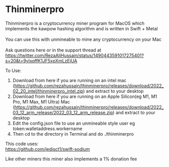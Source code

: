 # Thinminerpro
Thinminerpro is a cryptocurrency miner program for MacOS which implements the kawpow hashing algorithm and is written in Swift + Metal<br>
<br>
You can use this with unmineable to mine any cryptocurrency on your Mac<br>
<br>
Ask questions here or in the support thread at https://twitter.com/RezaAliHussain/status/1490443591017275401?s=20&t=9ylxqffK1JF5xpXmLzEjUA

To Use:<br>
1. Download from here if you are running on an intel mac (https://github.com/rezahussain/thinminerpro/releases/download/2022_02_20_intel/thinminerpro_intel.zip) and extract to your desktop<br>
2. Download from here if you are running on an Apple Silicon(eg M1, M1 Pro, M1 Max, M1 Ultra) Mac (https://github.com/rezahussain/thinminerpro/releases/download/2022_03_12_arm_release/2022_03_12_arm_release.zip) and extract to your desktop<br>
3. Edit the config.json file to use an unmineable style user eg token:walletaddress.workername<br>
4. Then cd to the directory in Terminal and do ./thinminerpro<br>

This code uses:<br>
https://github.com/jedisct1/swift-sodium<br>

Like other miners this miner also implements a 1% donation fee
